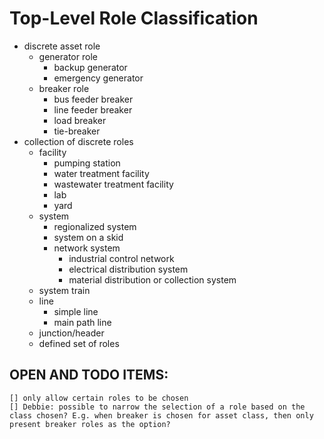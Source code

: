 # Top-Level Role Classification

* discrete asset role
    * generator role
        * backup generator
        * emergency generator
    * breaker role
        * bus feeder breaker
        * line feeder breaker
        * load breaker
        * tie-breaker
* collection of discrete roles
    * facility
        * pumping station
        * water treatment facility
        * wastewater treatment facility
        * lab
        * yard
    * system
        * regionalized system
        * system on a skid
        * network system
            * industrial control network
            * electrical distribution system
            * material distribution or collection system
    * system train
    * line
        * simple line
        * main path line
    * junction/header
    * defined set of roles


## OPEN AND TODO ITEMS:

    [] only allow certain roles to be chosen
    [] Debbie: possible to narrow the selection of a role based on the class chosen? E.g. when breaker is chosen for asset class, then only present breaker roles as the option?
  